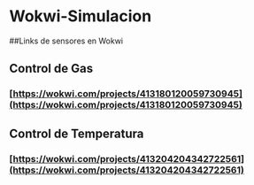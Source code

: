 # Wokwi-Simulacion

##Links de sensores en Wokwi

## Control de Gas
### [https://wokwi.com/projects/413180120059730945](https://wokwi.com/projects/413180120059730945)

## Control de Temperatura
### [https://wokwi.com/projects/413204204342722561](https://wokwi.com/projects/413204204342722561)
